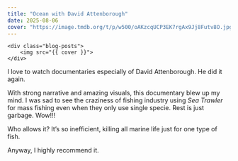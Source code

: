 ```yaml
---
title: "Ocean with David Attenborough"
date: 2025-08-06
cover: "https://image.tmdb.org/t/p/w500/oAKzcqUCP3EK7rgAx9Jj8Futv8O.jpg"
---
```



	<div class="blog-posts">
  		<img src="{{ cover }}">
	</div>

I love to watch documentaries especially of David Attenborough. He did it again.

With strong narrative and amazing visuals, this documentary blew up my mind. I was sad to see the craziness of fishing industry using *Sea Trawler* for mass fishing even when they only use single specie. Rest is just garbage. Wow!!!

Who allows it? It’s so inefficient, killing all marine life just for one type of fish.

Anyway, I highly recommend it.
